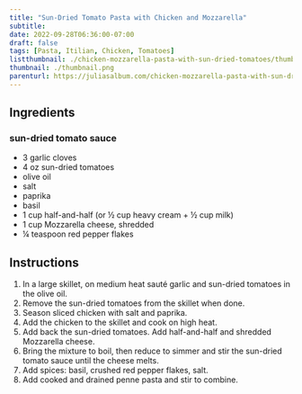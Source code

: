 ```yaml
---
title: "Sun-Dried Tomato Pasta with Chicken and Mozzarella"
subtitle: 
date: 2022-09-28T06:36:00-07:00
draft: false
tags: [Pasta, Itilian, Chicken, Tomatoes]
listthumbnail: ./chicken-mozzarella-pasta-with-sun-dried-tomatoes/thumbnail.png
thumbnail: ./thumbnail.png
parenturl: https://juliasalbum.com/chicken-mozzarella-pasta-with-sun-dried-tomatoes/
---
```


## Ingredients

### sun-dried tomato sauce

- 3 garlic cloves
- 4 oz sun-dried tomatoes
- olive oil
- salt
- paprika
- basil
- 1 cup half-and-half (or ½ cup heavy cream + ½ cup milk)
- 1 cup Mozzarella cheese, shredded
- ¼ teaspoon red pepper flakes

## Instructions

1. In a large skillet, on medium heat sauté garlic and sun-dried tomatoes in the olive oil.
2. Remove the sun-dried tomatoes from the skillet when done.
3. Season sliced chicken with salt and paprika.
4. Add the chicken to the skillet and cook on high heat.
5. Add back the sun-dried tomatoes.  Add half-and-half and shredded Mozzarella cheese.
6. Bring the mixture to boil, then reduce to simmer and stir the sun-dried tomato sauce until the cheese melts.
7. Add spices: basil, crushed red pepper flakes, salt.
8. Add cooked and drained penne pasta and stir to combine.
